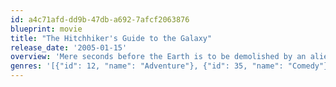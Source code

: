 ```yaml
---
id: a4c71afd-dd9b-47db-a692-7afcf2063876
blueprint: movie
title: "The Hitchhiker's Guide to the Galaxy"
release_date: '2005-01-15'
overview: 'Mere seconds before the Earth is to be demolished by an alien construction crew, Arthur Dent is swept off the planet by his friend Ford Prefect, a researcher penning a new edition of "The Hitchhiker''s Guide to the Galaxy."'
genres: '[{"id": 12, "name": "Adventure"}, {"id": 35, "name": "Comedy"}, {"id": 10751, "name": "Family"}, {"id": 878, "name": "Science Fiction"}]'
---
```

